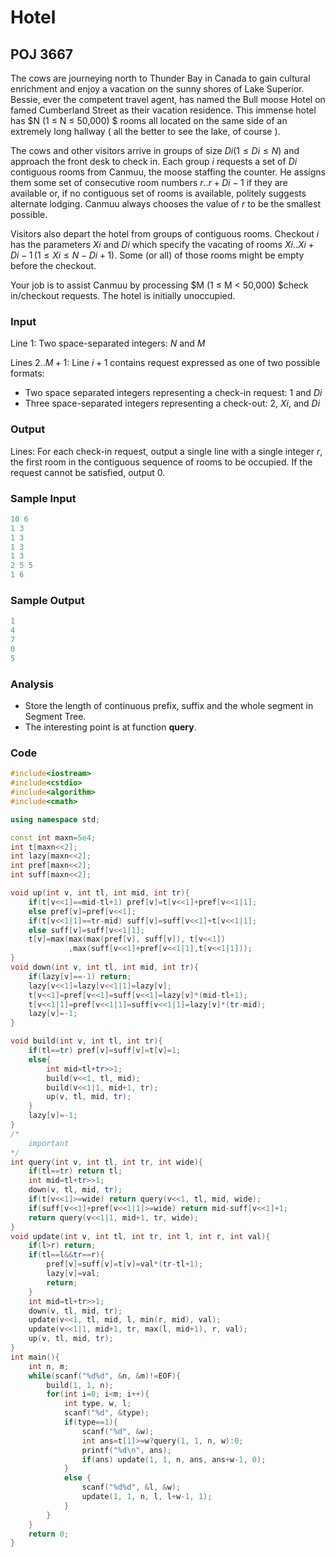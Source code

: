 # Hotel

## POJ 3667

The cows are journeying north to Thunder Bay in Canada to gain cultural enrichment and enjoy a vacation on the sunny shores of Lake Superior. Bessie, ever the competent travel agent, has named the Bull moose Hotel on famed Cumberland Street as their vacation residence. This immense hotel has $N (1 ≤ N ≤ 50,000) $ rooms all located on the same side of an extremely long hallway ( all the better to see the lake, of course ).

The cows and other visitors arrive in groups of size $Di (1 ≤ Di ≤ N)$ and approach the front desk to check in. Each group $i$ requests a set of $Di$ contiguous rooms from Canmuu, the moose staffing the counter. He assigns them some set of consecutive room numbers $r..r+Di-1$ if they are available or, if no contiguous set of rooms is available, politely suggests alternate lodging. Canmuu always chooses the value of $r$ to be the smallest possible.

Visitors also depart the hotel from groups of contiguous rooms. Checkout $i$ has the parameters $Xi$ and $Di$ which specify the vacating of rooms $Xi ..Xi +Di-1\, (1 ≤ Xi ≤ N-Di+1)$. Some (or all) of those rooms might be empty before the checkout.

Your job is to assist Canmuu by processing $M (1 ≤ M < 50,000) $check in/checkout requests. The hotel is initially unoccupied.

### Input

Line $1$: Two space-separated integers: $N$ and $M$

Lines $2..M+1$: Line $i+1$ contains request expressed as one of two possible formats:

* Two space separated integers representing a check-in request: $1$ and $Di$
* Three space-separated integers representing a check-out: $2$, $Xi$, and $Di$

### Output

Lines: For each check-in request, output a single line with a single integer *r*, the first room in the contiguous sequence of rooms to be occupied. If the request cannot be satisfied, output 0.

### Sample Input

```c++
10 6
1 3
1 3
1 3
1 3
2 5 5
1 6
```

### Sample Output

```c++
1
4
7
0
5
```

### Analysis

+ Store the length of continuous prefix, suffix and the whole segment in Segment Tree.
+ The interesting point is at function **query**.

### Code

```c++
#include<iostream>
#include<cstdio>
#include<algorithm>
#include<cmath>

using namespace std;

const int maxn=5e4;
int t[maxn<<2];
int lazy[maxn<<2];
int pref[maxn<<2];
int suff[maxn<<2];

void up(int v, int tl, int mid, int tr){
	if(t[v<<1]==mid-tl+1) pref[v]=t[v<<1]+pref[v<<1|1];
	else pref[v]=pref[v<<1];
	if(t[v<<1|1]==tr-mid) suff[v]=suff[v<<1]+t[v<<1|1];
	else suff[v]=suff[v<<1|1];
	t[v]=max(max(max(pref[v], suff[v]), t[v<<1])
             ,max(suff[v<<1]+pref[v<<1|1],t[v<<1|1]));
}
void down(int v, int tl, int mid, int tr){
	if(lazy[v]==-1) return;
	lazy[v<<1]=lazy[v<<1|1]=lazy[v];
	t[v<<1]=pref[v<<1]=suff[v<<1]=lazy[v]*(mid-tl+1);
	t[v<<1|1]=pref[v<<1|1]=suff[v<<1|1]=lazy[v]*(tr-mid);
	lazy[v]=-1;
}

void build(int v, int tl, int tr){
	if(tl==tr) pref[v]=suff[v]=t[v]=1;
	else{
		int mid=tl+tr>>1;
		build(v<<1, tl, mid);
		build(v<<1|1, mid+1, tr);
		up(v, tl, mid, tr);
	}
	lazy[v]=-1;
}
/*
	important
*/
int query(int v, int tl, int tr, int wide){
	if(tl==tr) return tl;
	int mid=tl+tr>>1;
	down(v, tl, mid, tr);
	if(t[v<<1]>=wide) return query(v<<1, tl, mid, wide);
	if(suff[v<<1]+pref[v<<1|1]>=wide) return mid-suff[v<<1]+1;
	return query(v<<1|1, mid+1, tr, wide);
}
void update(int v, int tl, int tr, int l, int r, int val){
	if(l>r) return;
	if(tl==l&&tr==r){
		pref[v]=suff[v]=t[v]=val*(tr-tl+1);
		lazy[v]=val;
		return;
	}
	int mid=tl+tr>>1;
	down(v, tl, mid, tr);
	update(v<<1, tl, mid, l, min(r, mid), val);
	update(v<<1|1, mid+1, tr, max(l, mid+1), r, val);
	up(v, tl, mid, tr);
}
int main(){
	int n, m;
	while(scanf("%d%d", &n, &m)!=EOF){
		build(1, 1, n);
		for(int i=0; i<m; i++){
			int type, w, l;
			scanf("%d", &type);
			if(type==1){
				scanf("%d", &w);
				int ans=t[1]>=w?query(1, 1, n, w):0;
				printf("%d\n", ans);
				if(ans) update(1, 1, n, ans, ans+w-1, 0);
			}
			else {
				scanf("%d%d", &l, &w);
				update(1, 1, n, l, l+w-1, 1);
			}
		}
	}
	return 0;
}
```

